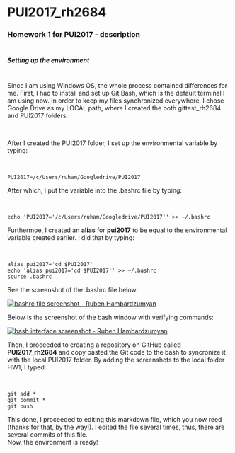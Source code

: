 # PUI2017_rh2684

### Homework 1 for PUI2017 - description<br /><br />

##### Setting up the environment<br /><br />

<p>Since I am using Windows OS, the whole process contained differences for me. First, I had to install and set up Git Bash, which is the default terminal I am using now. In order to keep my files synchronized everywhere, I chose Google Drive as my LOCAL path, where I created the both gittest_rh2684 and PUI2017 folders.</p><br />

<p>After I created the PUI2017 folder, I set up the environmental variable by typing:</p><br />

	PUI2017=/c/Users/ruham/Googledrive/PUI2017
	
<p>After which, I put the variable into the .bashrc file by typing:</p><br />

	echo 'PUI2017='/c/Users/ruham/Googledrive/PUI2017'' >> ~/.bashrc

<p>Furthermoe, I created an <b>alias</b> for <b>pui2017</b> to be equal to the environmental variable created earlier. I did that by typing:</p><br />

	alias pui2017='cd $PUI2017'
	echo 'alias pui2017='cd $PUI2017'' >> ~/.bashrc
	source .bashrc
	
<p>See the screenshot of the .bashrc file below:</p>
<a href="https://github.com/rrubo/PUI2017_rh2684/blob/master/HW1/bashrc.png" target="_blank"><img src="https://github.com/rrubo/PUI2017_rh2684/blob/master/HW1/bashrc.png" alt="bashrc file screenshot - Ruben Hambardzumyan" style="max-width:100%;"></a><br />

<p>Below is the screenshot of the bash window with verifying commands:</p>
<a href="https://github.com/rrubo/PUI2017_rh2684/blob/master/HW1/pui2017.png" target="_blank"><img src="https://github.com/rrubo/PUI2017_rh2684/blob/master/HW1/pui2017.png" alt="bash interface screenshot - Ruben Hambardzumyan" style="max-width:100%;"></a><br />

<p>Then, I proceeded to creating a repository on GitHub called <b>PUI2017_rh2684</b> and copy pasted the Git code to the bash to syncronize it with the local PUI2017 folder. By adding the screenshots to the local folder HW1, I typed:</p><br />

	git add *
	git commit *
	git push

<p>This done, I proceeded to editing this markdown file, which you now reed (thanks for that, by the way!). I edited the file several times, thus, there are several commits of this file.<br />
Now, the environment is ready!</p>




